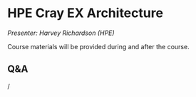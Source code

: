 # HPE Cray EX Architecture

*Presenter: Harvey Richardson (HPE)*

Course materials will be provided during and after the course.

<!--
-   Slides available on LUMI as:
    -   `/appl/local/training/4day-20231003/files/LUMI-4day-20231003-1_01_HPE_Cray_EX_Architecuture.pdf`
    -   `/project/project_465000644/slides/HPE/01_EX_Architecture.pdf` (temporary, for the lifetime of the project)
-   Recording available on LUMI as:
    `/appl/local/training/4day-20231003/recordings/1_01_HPE_Cray_EX_Architecture.mp4`

These materials can only be distributed to actual users of LUMI (active user account).
-->

## Q&A

/
